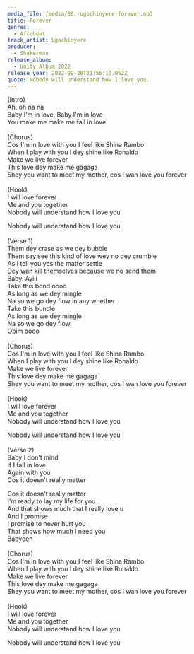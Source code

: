 ```yaml
---
media_file: /media/08.-ugochinyere-forever.mp3
title: Forever
genres:
  - Afrobeat
track_artist: Ugochinyere
producer:
  - Shakerman
release_album:
  - Unity Album 2022
release_year: 2022-09-28T21:56:16.952Z
quote: Nobody will understand how I love you.
---
```

<!--StartFragment-->

(Intro)\
Ah, oh na na\
Baby I'm in love, Baby I'm in love\
You make me make me fall in love\
\
(Chorus)\
Cos I'm in love with you I feel like Shina Rambo\
When I play with you I dey shine like Ronaldo\
Make we live forever\
This love dey make me gagaga\
Shey you want to meet my mother, cos I wan love you forever\
\
(Hook)\
I will love forever\
Me and you together\
Nobody will understand how I love you

Nobody will understand how I love you\
\
(Verse 1)\
Them dey crase as we dey bubble\
Them say see this kind of love wey no dey crumble\
As I tell you yes the matter settle\
Dey wan kill themselves because we no send them\
Baby. Ayiii\
Take this bond oooo\
As long as we dey mingle\
Na so we go dey flow in any whether\
Take this bundle\
As long as we dey mingle\
Na so we go dey flow\
Obim oooo\
\
(Chorus)\
Cos I'm in love with you I feel like Shina Rambo\
When I play with you I dey shine like Ronaldo\
Make we live forever\
This love dey make me gagaga\
Shey you want to meet my mother, cos I wan love you forever\
\
(Hook)\
I will love forever\
Me and you together\
Nobody will understand how I love you

Nobody will understand how I love you\
\
(Verse 2)\
Baby I don't mind\
If I fall in love\
Again with you\
Cos it doesn't really matter

Cos it doesn't really matter\
I'm ready to lay my life for you\
And that shows much that I really love u\
And I promise\
I promise to never hurt you\
That shows how much I need you\
Babyeeh\
\
(Chorus)\
Cos I'm in love with you I feel like Shina Rambo\
When I play with you I dey shine like Ronaldo\
Make we live forever\
This love dey make me gagaga\
Shey you want to meet my mother, cos I wan love you forever\
\
(Hook)\
I will love forever\
Me and you together\
Nobody will understand how I love you

Nobody will understand how I love you

<!--EndFragment-->